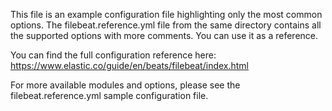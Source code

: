 
This file is an example configuration file highlighting only the most common
options. The filebeat.reference.yml file from the same directory contains all the
supported options with more comments. You can use it as a reference.

You can find the full configuration reference here:
https://www.elastic.co/guide/en/beats/filebeat/index.html

For more available modules and options, please see the filebeat.reference.yml sample
configuration file.